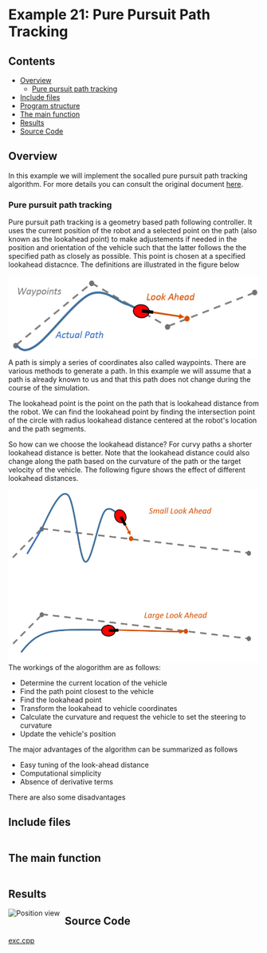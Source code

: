 # Example 21: Pure Pursuit Path Tracking

## Contents

* [Overview](#overview) 
	* [Pure pursuit path tracking](#pure_pursuit_tracking)
* [Include files](#include_files)
* [Program structure](#prg_struct)
* [The main function](#m_func)
* [Results](#results)
* [Source Code](#source_code)


## <a name="overview"></a> Overview

In this example we will implement the socalled pure pursuit path tracking algorithm.
For more details you can consult the original document <a href="https://www.ri.cmu.edu/pub_files/pub3/coulter_r_craig_1992_1/coulter_r_craig_1992_1.pdf">here</a>.

### <a name="pure_pursuit_tracking"></a> Pure pursuit path tracking

Pure pursuit path tracking is a geometry based path following controller.
It uses the current position of the robot and a selected point on the path (also known as the 
lookahead point) to make adjustements
if needed in the position and orientation of the vehicle such that the latter follows the 
the specified path as closely as possible. This point is chosen at a specified lookahead distacnce.
The definitions are illustrated in the figure below

<img src="pure_pursuit_lookahead1.png"
     alt="Pure Pursuit definitions"
     style="float: left; margin-right: 10px;" />


A path is simply a series of coordinates also called waypoints. There are various methods to generate a path.
In this example we will assume that a path is already known to us and that this path does not change during the
course of the simulation.

The lookahead point is the point on the path that is lookahead distance from the robot. We can find the 
lookahead point by finding the intersection point of the circle with radius lookahead distance centered at the robot's 
location and the path segments.


So how can we choose the lookahead distance? For curvy paths a shorter lookahead distance is better.
Note that the lookahead distance could also change along the path based on the curvature of the path or the
target velocity of the vehicle. The following figure shows the effect of different lookahead distances.

<img src="pure_pursuit_lookahead2.png"
     alt="Pure Pursuit definitions"
     style="float: left; margin-right: 10px;" />




The workings of the alogorithm are as follows:

- Determine the current location of the vehicle
- Find the path point closest to the vehicle
- Find the lookahead point
- Transform the lookahead to vehicle coordinates
- Calculate the curvature and request the vehicle to set the steering to curvature
- Update the vehicle's position

The major advantages of the algorithm can be summarized as follows

- Easy tuning of the look-ahead distance
- Computational simplicity
- Absence of derivative terms

There are also some disadvantages


## <a name="include_files"></a> Include files

```
```

## <a name="m_func"></a> The main function

```

```

## <a name="results"></a> Results

<img src="movie.gif"
     alt="Position view"
     style="float: left; margin-right: 10px;" />

## <a name="source_code"></a> Source Code

<a href="../exe.cpp">exc.cpp</a>


